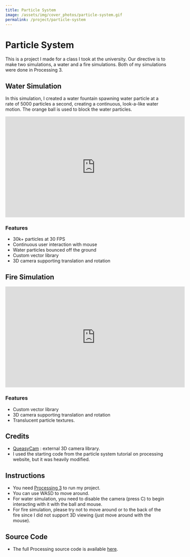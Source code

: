 ```yaml
---
title: Particle System
image: /assets/img/cover_photos/particle-system.gif
permalink: /project/particle-system
---
```


# Particle System
This is a project I made for a class I took at the university. Our directive is to make two
simulations, a water and a fire simulations. Both of my simulations were done in Processing 3.

## Water Simulation
In this simulation, I created a water fountain spawning water particle at a rate of 5000 particles a second, creating a continuous, look-a-like water motion. The orange ball is used to block the water particles.

<iframe width="560" height="315" src="https://www.youtube.com/embed/dnHmZeSMun8" frameborder="0" allow="accelerometer; autoplay; encrypted-media; gyroscope; picture-in-picture" allowfullscreen></iframe>

### Features
- 30k+ particles at 30 FPS
- Continuous user interaction with mouse
- Water particles bounced off the ground
- Custom vector library
- 3D camera supporting translation and rotation

## Fire Simulation
<iframe width="560" height="315" src="https://www.youtube.com/embed/dKBAfUCgMyA" frameborder="0" allow="accelerometer; autoplay; encrypted-media; gyroscope; picture-in-picture" allowfullscreen></iframe>

### Features
- Custom vector library
- 3D camera supporting translation and rotation
- Translucent particle textures.

## Credits
- [QueasyCam](https://github.com/jrc03c/queasycam) : external 3D camera library.
- I used the starting code from the particle system tutorial on processing website, but it was heavily modified.

## Instructions
- You need [Processing 3](https://processing.org/) to run my project.
- You can use WASD to move around.
- For water simulation, you need to disable the camera (press C) to begin interacting with it with the ball and mouse.
- For fire simulation, please try not to move around or to the back of the fire since I did not support 3D viewing (just move around with the mouse).

## Source Code
- The full Processing source code is available [here](https://github.com/tienpdinh/particle-system).